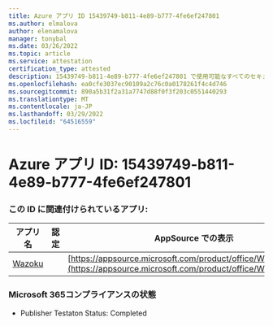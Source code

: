 ```yaml
---
title: Azure アプリ ID 15439749-b811-4e89-b777-4fe6ef247801
ms.author: elmalova
author: elenamalova
manager: tonybal
ms.date: 03/26/2022
ms.topic: article
ms.service: attestation
certification_type: attested
description: 15439749-b811-4e89-b777-4fe6ef247801 で使用可能なすべてのセキュリティおよびコンプライアンス情報。
ms.openlocfilehash: ea0cfe3037ec90109a2c76c0a0178261f4c4d746
ms.sourcegitcommit: 890a5b31f2a31a7747d88f0f3f203c0551440293
ms.translationtype: MT
ms.contentlocale: ja-JP
ms.lasthandoff: 03/29/2022
ms.locfileid: "64516559"
---
```

# <a name="azure-app-id-15439749-b811-4e89-b777-4fe6ef247801"></a>Azure アプリ ID: 15439749-b811-4e89-b777-4fe6ef247801


### <a name="apps-associated-with-this-id"></a>この ID に関連付けられているアプリ:
| **アプリ名** | **認定** | **AppSource での表示** |
|--------------|---------------|-----------------------|
| [Wazoku](../forward/WA200003384.md) |  | [https://appsource.microsoft.com/product/office/WA200003384](https://appsource.microsoft.com/product/office/WA200003384) |

### <a name="microsoft-365-app-compliance-status"></a>Microsoft 365コンプライアンスの状態
- Publisher Testaton Status: Completed
